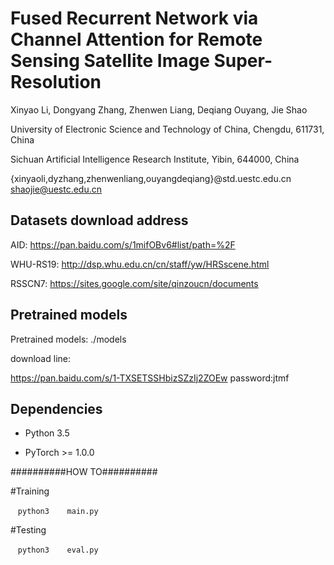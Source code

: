 # Fused Recurrent Network via Channel Attention for Remote Sensing Satellite Image Super-Resolution

Xinyao Li, Dongyang Zhang, Zhenwen Liang, Deqiang Ouyang, Jie Shao

University of Electronic Science and Technology of China, Chengdu, 611731, China

Sichuan Artificial Intelligence Research Institute, Yibin, 644000, China

{xinyaoli,dyzhang,zhenwenliang,ouyangdeqiang}@std.uestc.edu.cn shaojie@uestc.edu.cn

## Datasets download address
AID: https://pan.baidu.com/s/1mifOBv6#list/path=%2F

WHU-RS19: http://dsp.whu.edu.cn/cn/staff/yw/HRSscene.html

RSSCN7: https://sites.google.com/site/qinzoucn/documents

## Pretrained models
Pretrained models: ./models

download line:

https://pan.baidu.com/s/1-TXSETSSHbizSZzIj2ZOEw 
password:jtmf

## Dependencies
* Python 3.5

* PyTorch >= 1.0.0

##########HOW TO##########

#Training

    ```python3
    main.py
    ```

#Testing

    ```python3
    eval.py
    ```
